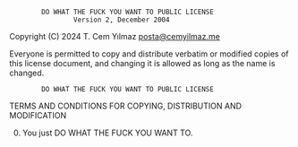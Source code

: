             DO WHAT THE FUCK YOU WANT TO PUBLIC LICENSE
                    Version 2, December 2004

Copyright (C) 2024 T. Cem Yılmaz <posta@cemyilmaz.me>

Everyone is permitted to copy and distribute verbatim or modified
copies of this license document, and changing it is allowed as long
as the name is changed.

            DO WHAT THE FUCK YOU WANT TO PUBLIC LICENSE
TERMS AND CONDITIONS FOR COPYING, DISTRIBUTION AND MODIFICATION

0. You just DO WHAT THE FUCK YOU WANT TO.